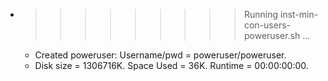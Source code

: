 * >>>>>>>>> Running inst-min-con-users-poweruser.sh ...
  * Created poweruser: Username/pwd = poweruser/poweruser.
  * Disk size = 1306716K. Space Used = 36K. Runtime = 00:00:00:00.
